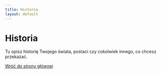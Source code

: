 ```yaml
---
title: Historia
layout: default
---
```


# Historia

Tu opisz historię Twojego świata, postaci czy cokolwiek innego, co chcesz przekazać.

[Wróć do strony głównej](index.md)
